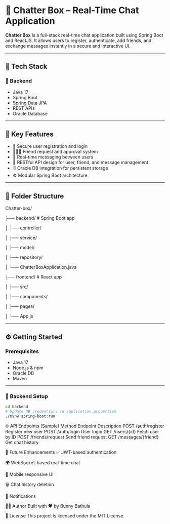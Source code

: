 # 💬 Chatter Box – Real-Time Chat Application

**Chatter Box** is a full-stack real-time chat application built using Spring Boot and ReactJS. It allows users to register, authenticate, add friends, and exchange messages instantly in a secure and interactive UI.

---

## 🚀 Tech Stack

### 🔧 Backend
- Java 17
- Spring Boot
- Spring Data JPA
- REST APIs
- Oracle Database

---

## 🔑 Key Features

- 🔐 Secure user registration and login
- 🧑‍🤝‍🧑 Friend request and approval system
- 💬 Real-time messaging between users
- 📃 RESTful API design for user, friend, and message management
- 🗄️ Oracle DB integration for persistent storage
- ⚙️ Modular Spring Boot architecture

---

## 📁 Folder Structure

Chatter-box/

├── backend/ # Spring Boot app

│ ├── controller/

│ ├── service/

│ ├── model/

│ ├── repository/

│ └── ChatterBoxApplication.java

├── frontend/ # React app

│ ├── src/

│ ├── components/

│ ├── pages/

│ └── App.js



---

## ⚙️ Getting Started

### Prerequisites
- Java 17
- Node.js & npm
- Oracle DB
- Maven

---

### 🧪 Backend Setup

```bash
cd backend
# Update DB credentials in application.properties
./mvnw spring-boot:run
```

🌐 API Endpoints (Sample)
Method	Endpoint	Description
POST	/auth/register	Register new user
POST	/auth/login	User login
GET	/users/{id}	Fetch user by ID
POST	/friends/request	Send friend request
GET	/messages/{friend}	Get chat history

🔮 Future Enhancements
✅ JWT-based authentication

🌍 WebSocket-based real-time chat

📱 Mobile responsive UI

🗑️ Chat history deletion

🔔 Notifications


👨‍💻 Author
Built with ❤️ by Bunny Bathula

📜 License
This project is licensed under the MIT License.
